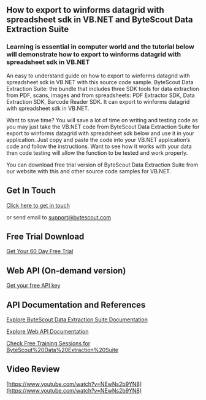 ## How to export to winforms datagrid with spreadsheet sdk in VB.NET and ByteScout Data Extraction Suite

### Learning is essential in computer world and the tutorial below will demonstrate how to export to winforms datagrid with spreadsheet sdk in VB.NET

An easy to understand guide on how to export to winforms datagrid with spreadsheet sdk in VB.NET with this source code sample. ByteScout Data Extraction Suite: the bundle that includes three SDK tools for data extraction from PDF, scans, images and from spreadsheets: PDF Extractor SDK, Data Extraction SDK, Barcode Reader SDK. It can export to winforms datagrid with spreadsheet sdk in VB.NET.

Want to save time? You will save a lot of time on writing and testing code as you may just take the VB.NET code from ByteScout Data Extraction Suite for export to winforms datagrid with spreadsheet sdk below and use it in your application. Just copy and paste the code into your VB.NET application’s code and follow the instructions. Want to see how it works with your data then code testing will allow the function to be tested and work properly.

You can download free trial version of ByteScout Data Extraction Suite from our website with this and other source code samples for VB.NET.

## Get In Touch

[Click here to get in touch](https://bytescout.zendesk.com/hc/en-us/requests/new?subject=ByteScout%20Data%20Extraction%20Suite%20Question)

or send email to [support@bytescout.com](mailto:support@bytescout.com?subject=ByteScout%20Data%20Extraction%20Suite%20Question) 

## Free Trial Download

[Get Your 60 Day Free Trial](https://bytescout.com/download/web-installer?utm_source=github-readme)

## Web API (On-demand version)

[Get your free API key](https://pdf.co/documentation/api?utm_source=github-readme)

## API Documentation and References

[Explore ByteScout Data Extraction Suite Documentation](https://bytescout.com/documentation/index.html?utm_source=github-readme)

[Explore Web API Documentation](https://pdf.co/documentation/api?utm_source=github-readme)

[Check Free Training Sessions for ByteScout%20Data%20Extraction%20Suite](https://academy.bytescout.com/)

## Video Review

[https://www.youtube.com/watch?v=NEwNs2b9YN8](https://www.youtube.com/watch?v=NEwNs2b9YN8)